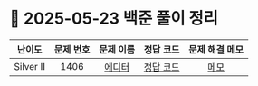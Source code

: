 # 📅 2025-05-23 백준 풀이 정리

| 난이도 | 문제 번호 | 문제 이름 | 정답 코드 | 문제 해결 메모 |
| :--: | :--: | :--: | :--: | :--: |
| Silver II | 1406 | [에디터](https://www.acmicpc.net/problem/1406) | [정답 코드](../bojSolutions/2025-05-23/1406.cs) | [메모](../../bojSolutions/2025-05-23/1406_memo.md) |

